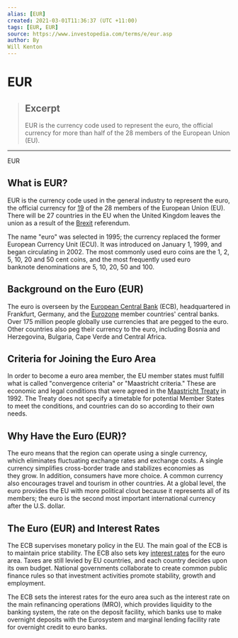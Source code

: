 ```yaml
---
alias: [EUR]
created: 2021-03-01T11:36:37 (UTC +11:00)
tags: [EUR, EUR]
source: https://www.investopedia.com/terms/e/eur.asp
author: By
Will Kenton
---
```


# EUR

> ## Excerpt
> EUR is the currency code used to represent the euro, the official currency for more than half of the 28 members of the European Union (EU).

---

EUR
## What is EUR?

EUR is the currency code used in the general industry to represent the euro, the official currency for [19](https://europa.eu/european-union/about-eu/money/euro_en#euro) of the 28 members of the European Union (EU). There will be 27 countries in the EU when the United Kingdom leaves the union as a result of the [Brexit](https://www.investopedia.com/terms/b/brexit.asp) referendum. 

The name "euro" was selected in 1995; the currency replaced the former European Currency Unit (ECU). It was introduced on January 1, 1999, and began circulating in 2002. The most commonly used euro coins are the 1, 2, 5, 10, 20 and 50 cent coins, and the most frequently used euro banknote denominations are 5, 10, 20, 50 and 100.

## Background on the Euro (EUR)

The euro is overseen by the [European Central Bank](https://www.investopedia.com/terms/e/europeancentralbank.asp) (ECB), headquartered in Frankfurt, Germany, and the [Eurozone](https://www.investopedia.com/terms/e/eurozone.asp) member countries' central banks. Over 175 million people globally use currencies that are pegged to the euro. Other countries also peg their currency to the euro, including Bosnia and Herzegovina, Bulgaria, Cape Verde and Central Africa.

## Criteria for Joining the Euro Area

In order to become a euro area member, the EU member states must fulfill what is called "convergence criteria" or "Maastricht criteria." These are economic and legal conditions that were agreed in the [Maastricht Treaty](https://www.investopedia.com/terms/m/maastricht-treaty.asp) in 1992. The Treaty does not specify a timetable for potential Member States to meet the conditions, and countries can do so according to their own needs.

## Why Have the Euro (EUR)?

The euro means that the region can operate using a single currency, which eliminates fluctuating exchange rates and exchange costs. A single currency simplifies cross-border trade and stabilizes economies as they grow. In addition, consumers have more choice. A common currency also encourages travel and tourism in other countries. At a global level, the euro provides the EU with more political clout because it represents all of its members; the euro is the second most important international currency after the U.S. dollar.

## The Euro (EUR) and Interest Rates

The ECB supervises monetary policy in the EU. The main goal of the ECB is to maintain price stability. The ECB also sets key [interest rates](https://www.investopedia.com/terms/i/interestrate.asp) for the euro area. Taxes are still levied by EU countries, and each country decides upon its own budget. National governments collaborate to create common public finance rules so that investment activities promote stability, growth and employment.

The ECB sets the interest rates for the euro area such as the interest rate on the main refinancing operations (MRO), which provides liquidity to the banking system, the rate on the deposit facility, which banks use to make overnight deposits with the Eurosystem and marginal lending facility rate for overnight credit to euro banks.
